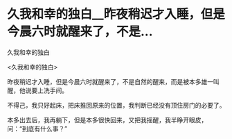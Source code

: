 # 久我和幸的独白__昨夜稍迟才入睡，但是今晨六时就醒来了，不是...

久我和幸的独白

<久我和幸的独白>

昨夜稍迟才入睡，但是今晨六时就醒来了，不是自然的醒来，而是被本多雄一叫醒，他说要上洗手间。

不得己，我只好起床，把床推回原来的位置，我判断已经没有顶住房门的必要了。

本多出去后，我再躺下，但是本多很快回来，又把我摇醒，我半睁开眼皮，问：“到底有什么事？”